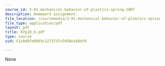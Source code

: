 ```yaml
---
course_id: 3-91-mechanical-behavior-of-plastics-spring-2007
description: Homework assignment.
file_location: /coursemedia/3-91-mechanical-behavior-of-plastics-spring-2007/51c0d8fe0993c2272f37c5958e348bf0_07p10_6.pdf
file_type: application/pdf
layout: pdf
title: 07p10_6.pdf
type: course
uid: 51c0d8fe0993c2272f37c5958e348bf0

---
```

None
